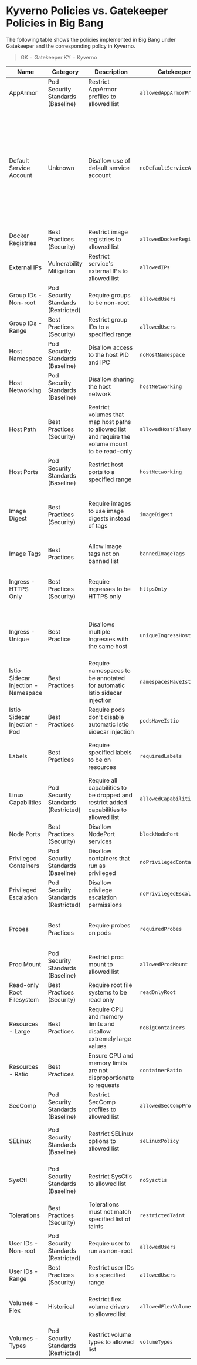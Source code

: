 # Kyverno Policies vs. Gatekeeper Policies in Big Bang

The following table shows the policies implemented in Big Bang under Gatekeeper and the corresponding policy in Kyverno.

> GK = Gatekeeper
> KY = Kyverno

|Name|Category|Description|Gatekeeper|Kyverno|Notes|
|--|--|--|--|--|--|
|AppArmor|Pod Security Standards (Baseline)|Restrict AppArmor profiles to allowed list|`allowedAppArmorProfiles`|`restrict-apparmor`|Disabled in GK|
|Default Service Account|Unknown|Disallow use of default service account|`noDefaultServiceAccount`|Will not implement|Kubernetes assigns the default service account to all pods that do not specify a service account.  Policy value is below threshold for implementation.  KY policy `update-token-automount` likely covers what this policy was intended to do.|
|Docker Registries|Best Practices (Security)|Restrict image registries to allowed list|`allowedDockerRegistries`|`restrict-image-registries`||
|External IPs|Vulnerability Mitigation|Restrict service's external IPs to allowed list|`allowedIPs`|`restrict-external-ips`|GK uses CIDR range.  KY uses regex.|
|Group IDs - Non-root|Pod Security Standards (Restricted)|Require groups to be non-root|`allowedUsers`|`require-non-root-group`||
|Group IDs - Range|Best Practices (Security)|Restrict group IDs to a specified range|`allowedUsers`|`restrict-group-id`||
|Host Namespace|Pod Security Standards (Baseline)|Disallow access to the host PID and IPC|`noHostNamespace`|`disallow-host-namespaces`||
|Host Networking|Pod Security Standards (Baseline)|Disallow sharing the host network|`hostNetworking`|`disallow-host-namespaces`||
|Host Path|Best Practices (Security)|Restrict volumes that map host paths to allowed list and require the volume mount to be read-only|`allowedHostFilesystem`|`restrict-host-path-mount`; `restrict-host-path-write`||
|Host Ports|Pod Security Standards (Baseline)|Restrict host ports to a specified range|`hostNetworking`|`restrict-host-ports`||
|Image Digest|Best Practices (Security)|Require images to use image digests instead of tags|`imageDigest`|Will not implement|Iron Bank images require tags for nightly image builds.  Policy value is below threshold for implementation.|
|Image Tags|Best Practices|Allow image tags not on banned list|`bannedImageTags`|`disallow-image-tags`||
|Ingress - HTTPS Only|Best Practices (Security)|Require ingresses to be HTTPS only|`httpsOnly`|Will not implement|Big Bang uses Istio instead of Ingresses.  Policy value is below threshold for implementation.|
|Ingress - Unique|Best Practice|Disallows multiple Ingresses with the same host|`uniqueIngressHost`|Will not implement|Big Bang uses Istio instead of Ingresses.  Policy value is below threshold for implementation.|
|Istio Sidecar Injection - Namespace|Best Practices|Require namespaces to be annotated for automatic Istio sidecar injection|`namespacesHaveIstio`|`require-istio-on-namespaces`||
|Istio Sidecar Injection - Pod|Best Practices|Require pods don't disable automatic Istio sidecar injection|`podsHaveIstio`|`disallow-istio-injection-bypass`||
|Labels|Best Practices|Require specified labels to be on resources|`requiredLabels`|`require-labels`|KY removed `component`, `part-of`, and `managed-by` from default required list.|
|Linux Capabilities|Pod Security Standards (Restricted)|Require all capabilities to be dropped and restrict added capabilities to allowed list|`allowedCapabilities`|`require-drop-all-capabilities`; `restrict-capabilities`| KY adds `NET_BIND_SERVICE` to the default allowed list|
|Node Ports|Best Practices (Security)|Disallow NodePort services|`blockNodePort`|`disallow-nodeport-services`||
|Privileged Containers|Pod Security Standards (Baseline)|Disallow containers that run as privileged|`noPrivilegedContainers`|`disallow-privileged-containers`||
|Privileged Escalation|Pod Security Standards (Restricted)|Disallow privilege escalation permissions|`noPrivilegedEscalation`|`disallow-privileged-containers`||
|Probes|Best Practices|Require probes on pods|`requiredProbes`|`require-probes`|KY removes validation of probe types (e.g. `tcpSocket`, `httpGet`, `exec`)|
|Proc Mount|Pod Security Standards (Baseline)|Restrict proc mount to allowed list|`allowedProcMount`|`restrict-proc-mount`||
|Read-only Root Filesystem|Best Practices (Security)|Require root file systems to be read only|`readOnlyRoot`|`require-ro-rootfs`||
|Resources - Large|Best Practices|Require CPU and memory limits and disallow extremely large values|`noBigContainers`|`require-cpu-limit; require-memory-limit`||
|Resources - Ratio|Best Practices|Ensure CPU and memory limits are not disproportionate to requests|`containerRatio`|Will not implement|No use case.  Policy value is below threshold for implementation.|
|SecComp|Pod Security Standards (Baseline)|Restrict SecComp profiles to allowed list|`allowedSecCompProfiles`|`restrict-seccomp`|KY adds `Localhost` to the default allowed list|
|SELinux|Pod Security Standards (Baseline)|Restrict SELinux options to allowed list|`seLinuxPolicy`|`disallow-selinux-options`; `restrict-selinux-type`|KY adds additional allowed values to the default allowed list|
|SysCtl|Pod Security Standards (Baseline)|Restrict SysCtls to allowed list|`noSysctls`|`restrict-sysctl`|KY adds additional sysctl values to the default allowed list|
|Tolerations|Best Practices (Security)|Tolerations must not match specified list of taints|`restrictedTaint`|`disallow-tolerations`|KY also prevents tolerations on `RuntimeClasses`|
|User IDs - Non-root|Pod Security Standards (Restricted)|Require user to run as non-root|`allowedUsers`|`require-non-root-user`||
|User IDs - Range|Best Practices (Security)|Restrict user IDs to a specified range|`allowedUsers`|`restrict-user-id`||
|Volumes - Flex|Historical|Restrict flex volume drivers to allowed list|`allowedFlexVolumes`|`restrict-volume-types`|Flex Volume drivers are deprecated.  In KY, Flex Volumes are not allowed.|
|Volumes - Types|Pod Security Standards (Restricted)|Restrict volume types to allowed list|`volumeTypes`|`restrict-volume-types`|KY adds `csi`and `ephemeral` to the default allowed list.|
